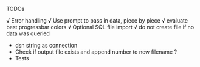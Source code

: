 TODOs

√ Error handling
√ Use prompt to pass in data, piece by piece
√ evaluate best progressbar colors
√ Optional SQL file import
√ do not create file if no data was queried

* dsn string as connection
* Check if output file exists and append number to new filename ?
* Tests